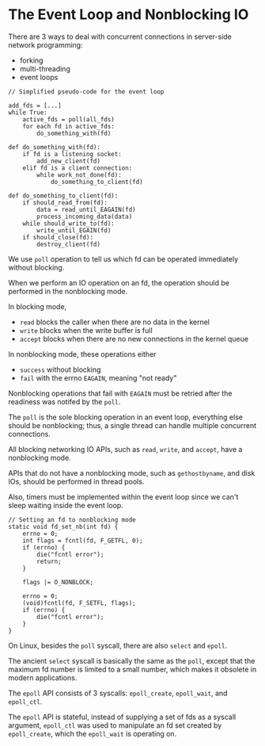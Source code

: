 # The Event Loop and Nonblocking IO

There are 3 ways to deal with concurrent connections in server-side network programming:
- forking
- multi-threading
- event loops


```
// Simplified pseudo-code for the event loop

add_fds = [...]
while True:
    active_fds = poll(all_fds)
    for each fd in active_fds:
        do_something_with(fd)

def do_something_with(fd):
    if fd is a listening socket:
        add_new_client(fd)
    elif fd is a client connection:
        while work_not_done(fd):
            do_something_to_client(fd)

def do_something_to_client(fd):
    if should_read_from(fd):
        data = read_until_EAGAIN(fd)
        process_incoming_data(data)
    while should_write_to(fd):
        write_until_EGAIN(fd)
    if should_close(fd):
        destroy_client(fd)
```

We use `poll` operation to tell us which fd can be operated immediately without blocking.

When we perform an IO operation on an fd, the operation should be performed in the nonblocking mode.

In blocking mode,

- `read` blocks the caller when there are no data in the kernel
- `write` blocks when the write buffer is full
- `accept` blocks when there are no new connections in the kernel queue

In nonblocking mode, these operations either

- `success` without blocking
- `fail` with the errno `EAGAIN`, meaning "not ready"

Nonblocking operations that fail with `EAGAIN` must be retried 
after the readiness was notifed by the `poll`.

The `poll` is the sole blocking operation in an event loop, 
everything else should be nonblocking;
thus, a single thread can handle multiple concurrent connections.

All blocking networking IO APIs, such as `read`, `write`, and `accept`, have a nonblocking mode.

APIs that do not have a nonblocking mode, such as `gethostbyname`, and disk IOs, should be performed in thread pools.

Also, timers must be implemented within the event loop since we can't sleep waiting inside the event loop.

```
// Setting an fd to nonblocking mode
static void fd_set_nb(int fd) {
    errno = 0;
    int flags = fcntl(fd, F_GETFL, 0);
    if (errno) {
        die("fcntl error");
        return;
    }

    flags |= O_NONBLOCK;

    errno = 0;
    (void)fcntl(fd, F_SETFL, flags);
    if (errno) {
        die("fcntl error");
    }
}
```

On Linux, besides the `poll` syscall, there are also `select` and `epoll`.

The ancient `select` syscall is basically the same as the `poll`,
except that the maximum fd number is limited to a small number,
which makes it obsolete in modern applications.

The `epoll` API consists of 3 syscalls: `epoll_create`, `epoll_wait`, and `epoll_ctl`.

The `epoll` API is stateful, instead of supplying a set of fds as a syscall argument,
`epoll_ctl` was used to manipulate an fd set created by `epoll_create`,
which the `epoll_wait` is operating on.
